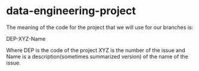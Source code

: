 # data-engineering-project

The meaning of the code for the project that we will use for our branches is:

DEP-XYZ-Name 

Where DEP is the code of the project XYZ is the number of the issue and Name is a description(sometimes summarized version) of the name of the issue.